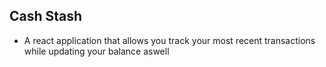 ## Cash Stash

- A react application that allows you track your most recent transactions while updating your balance aswell
